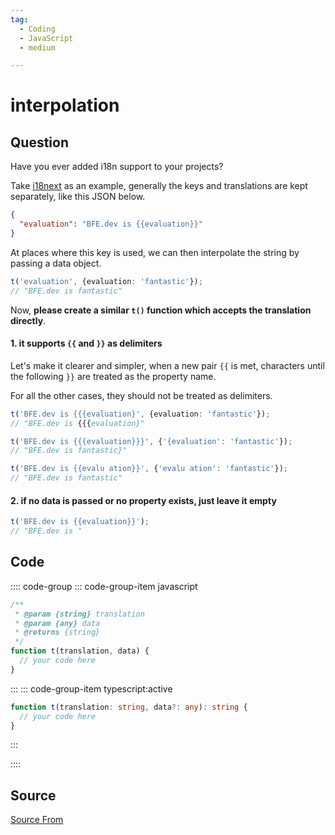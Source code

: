 ```yaml
---
tag:
  - Coding
  - JavaScript
  - medium

---
```

  
# interpolation

## Question
Have you ever added i18n support to your projects?

Take [i18next](https://www.i18next.com/) as an example, generally the keys and translations are kept separately, like this JSON below.

```json
{
  "evaluation": "BFE.dev is {{evaluation}}"
}
```

At places where this key is used, we can then interpolate the string by passing a data object.

```ts
t('evaluation', {evaluation: 'fantastic'});
// "BFE.dev is fantastic"
```

Now, **please create a similar `t()` function which accepts the translation directly**.

#### 1\. it supports `{{` and `}}` as delimiters

Let's make it clearer and simpler, when a new pair `{{` is met, characters until the following `}}` are treated as the property name.

For all the other cases, they should not be treated as delimiters.

```ts
t('BFE.dev is {{{evaluation}', {evaluation: 'fantastic'});
// "BFE.dev is {{{evaluation}"

t('BFE.dev is {{{evaluation}}}', {'{evaluation': 'fantastic'});
// "BFE.dev is fantastic}"

t('BFE.dev is {{evalu ation}}', {'evalu ation': 'fantastic'});
// "BFE.dev is fantastic"
```

#### 2\. if no data is passed or no property exists, just leave it empty

```ts
t('BFE.dev is {{evaluation}}');
// "BFE.dev is "
```

## Code
:::: code-group
::: code-group-item javascript
```javascript
/**
 * @param {string} translation
 * @param {any} data
 * @returns {string}
 */
function t(translation, data) {
  // your code here
}
```
:::
    ::: code-group-item typescript:active
```typescript
function t(translation: string, data?: any): string {
  // your code here
}
```
:::
    
::::



##  Source
[Source From](https://bigfrontend.dev/problem/interpolation)

  